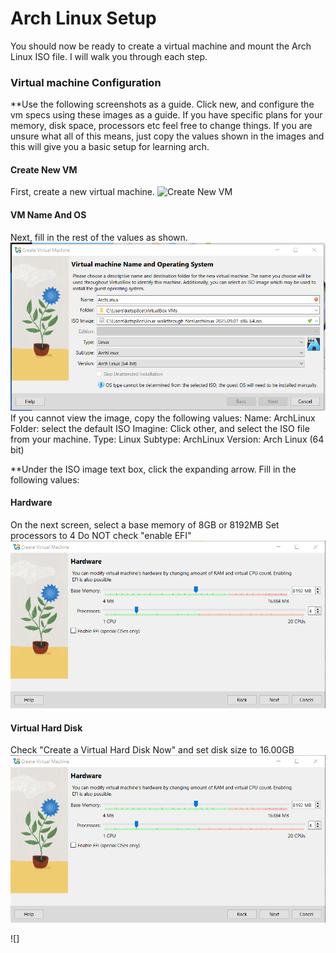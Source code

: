 # Arch Linux Setup
You should now be ready to create a virtual machine and mount the Arch Linux ISO file. I will walk you through each step. 

### Virtual machine Configuration
**Use the following screenshots as a guide. Click new, and configure the vm specs using these images as a guide. If you have specific plans for your memory, disk space, processors etc feel free to change things. If you are unsure what all of this means, just copy the values shown in the images and this will give you a basic setup for learning arch.

#### Create New VM
First, create a new virtual machine. 
![Create New VM](images/arch/step1.png)

#### VM Name And OS
Next, fill in the rest of the values as shown.
![Configuration Step 1](images/arch/config1.png)
If you cannot view the image, copy the following values:
Name: ArchLinux 
Folder: select the default
ISO Imagine: Click other, and select the ISO file from your machine. 
Type: Linux
Subtype: ArchLinux
Version: Arch Linux (64 bit)

**Under the ISO image text box, click the expanding arrow. Fill in the following values:

#### Hardware
On the next screen, select a base memory of 8GB or 8192MB
Set processors to 4
Do NOT check "enable EFI"
![Configuration Step 2](images/arch/config2.png)

#### Virtual Hard Disk
Check "Create a Virtual Hard Disk Now" and set disk size to 16.00GB
![Configuration Step 3](images/arch/config2.png)






![]




